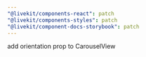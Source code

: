 ```yaml
---
"@livekit/components-react": patch
"@livekit/components-styles": patch
"@livekit/component-docs-storybook": patch
---
```


add orientation prop to CarouselView
